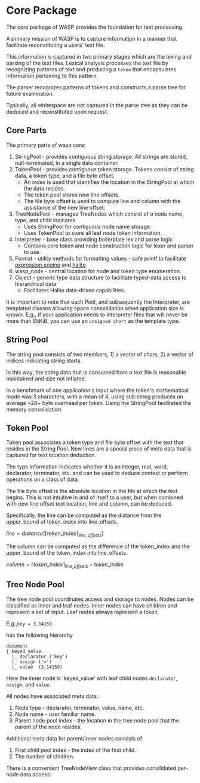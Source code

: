 # Core Package
The core package of WASP provides the foundation for text processing.

A primary mission of WASP is to capture information in a manner that facilitate reconstituting a users' text file. 

This information is captured in two primary stages which are the lexing and parsing of the text files. 
Lexical analysis processes the text file by recognizing patterns of text and producing a `token` that encapsulates information pertaining to this pattern.

The parser recognizes patterns of tokens and constructs a parse tree for future examination. 


Typically, all whitespace are not captured in the parse tree as they can be deduced and reconstituted upon request. 



## Core Parts

The primary parts of wasp core:

1. StringPool - provides contiguous string storage. All strings are stored, null-terminated, in a single data container.
2. TokenPool - provides contiguous token storage. Tokens consist of string data, a token type, and a file byte offset. 
    * An index is used that identifies the location in the StringPool at which the data resides. 
    * The token pool stores new line offsets.
    * The file byte offset is used to compute line and column with the assistance of the new line offset.
3. TreeNodePool - manages TreeNodes which consist of a node name, type, and child indicates. 
    * Uses StringPool for contiguous node name storage.
    * Uses TokenPool to store all leaf node token information.
4. Interpreter - base class providing boilerplate lex and parse logic
    * Contains core token and node construction logic for lexer and parser to use.
5. Format - utility methods for formatting values - safe printf to facilitate [expression engine](/waspexpr/README.md) and [halite](/wasphalite/README.md).
6. wasp_node - central location for node and token type enumeration.
7. Object - generic type data structure to facilitate typed-data access to hierarchical data. 
    * Facilitates Halite data-driven capabilities.
    
It is important to note that each Pool, and subsequently the Interpreter, are templated classes allowing space consolidation when application size is known.
E.g., if your application needs to interpreter files that will never be more than 65KiB, you can use an `unsigned short` as the template type.

## String Pool
The string pool consists of two members, 1) a vector of chars, 2) a vector of indices indicating string starts.

In this way, the string data that is consumed from a text file is reasonable maintained and size not inflated. 

In a benchmark of one application's input where the token's mathematical mode was 3 characters, with a mean of 4, 
using std::string produces on average ~28+ byte overhead per token. Using the StringPool facilitated the memory consolidation. 


## Token Pool
Token pool associates a token type and file byte offset with the text that resides in the String Pool. New lines are a special piece of meta data that is captured for text location deduction.

The type information indicates whether it is an integer, real, word, declarator, terminator, etc. and can be used to deduce context or perform operations on a class of data.

The file byte offset is the absolute location in the file at which the text begins. This is not intuitive in and of itself to a user, but when combined with new line offset text location, line and column, can be deduced.

Specifically, the line can be computed as the distance from the upper_bound of token_index into line_offsets.

$` line = distance( \lceil token\_index \rceil_{line\_offsets} )`$

The column can be computed as the difference of the token_index and the upper_bound of the token_index into line_offsets.

$` column = \lceil token\_index \rceil_{line\_offsets} - token\_index `$


## Tree Node Pool
The tree node pool coordinates access and storage to nodes. Nodes can be classified as inner and leaf nodes. 
Inner nodes can have children and represent a set of input. Leaf nodes always represent a token. 

E.g.,` key = 3.14159 `

has the following hierarchy
```
document 
|_keyed_value 
  |_ declarator ('key')
  |_ assign ('=')
  |_ value  (3.14159)
```
Here the inner node is 'keyed_value' with leaf child nodes `declarator`, `assign`, and `value`. 

All nodes have associated meta data:
1) Node type - declarator, terminator, value, name, etc.
2) Node name - user familiar name.
3) Parent node pool index - the location in the tree node pool that the parent of the node resides.

Additional meta data for parent/inner nodes consists of:

1) First child pool index - the index of the first child.
2) The number of children.

There is a convenient TreeNodeView class that provides consilidated per-node data access.
